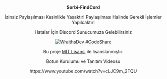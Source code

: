 <p align="center">
  <strong>Sorbi-FindCord</strong>
</p>

<p align="center">
  İzinsiz Paylaşılması Kesinlikle Yasaktır! Paylaşılması Halinde Gerekli İşlemler Yapılcaktır!
</p>

<p align="center">
  Hatalar İçin Discord Sunucumuza Gelebilirsiniz
</p>

<p align="center">
  <a href="https://api.weblutions.com/discord/invite/vsc">
    <img src="https://api.weblutions.com/discord/invite/vsc" alt="WraithsDev #CodeShare" />
  </a>
</p>
<p align="center">
  Bu proje <a href="https://github.com/WraithsDev/sorbi-findcord/blob/main/LICENSE">MIT Lisansı</a> ile lisanslanmıştır.
</p>


<p align="center">
  Botun Kurulumu ve Tanıtım Videosu
</p>
<p align="center">
  https://www.youtube.com/watch?v=cLJC9m_2TQU
</p>
